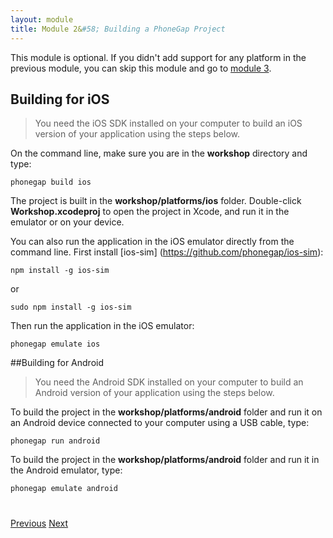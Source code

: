 ```yaml
---
layout: module
title: Module 2&#58; Building a PhoneGap Project
---
```


This module is optional. If you didn't add support for any platform in the previous module, you can skip this module 
and go to [module 3](setup-files.html).

## Building for iOS

> You need the iOS SDK installed on your computer to build an iOS version of your application 
using the steps below.

On the command line, make sure you are in the **workshop** directory and type:

```
phonegap build ios
```

The project is built in the **workshop/platforms/ios** folder. Double-click **Workshop.xcodeproj** to open the project
 in Xcode, and run it in the emulator or on your device.

You can also run the application in the iOS emulator directly from the command line. First install [ios-sim]
(https://github.com/phonegap/ios-sim):

```
npm install -g ios-sim
```

or

```
sudo npm install -g ios-sim
```

Then run the application in the iOS emulator:

```
phonegap emulate ios
```

##Building for Android

> You need the Android SDK installed on your computer to build an Android version of your 
application using the steps below.

To build the project in the **workshop/platforms/android** folder and run it on an Android device connected to your 
computer using a USB cable, type:

```
phonegap run android
```

To build the project in the **workshop/platforms/android** folder and run it in the Android emulator, type:

```
phonegap emulate android
```

<div class="row" style="margin-top:40px;">
<div class="col-sm-12">
<a href="create-project.html" class="btn btn-default"><i class="glyphicon glyphicon-chevron-left"></i> 
Previous</a>
<a href="setup-files.html" class="btn btn-default pull-right">Next <i class="glyphicon glyphicon-chevron-right"></i></a>
</div>
</div>



